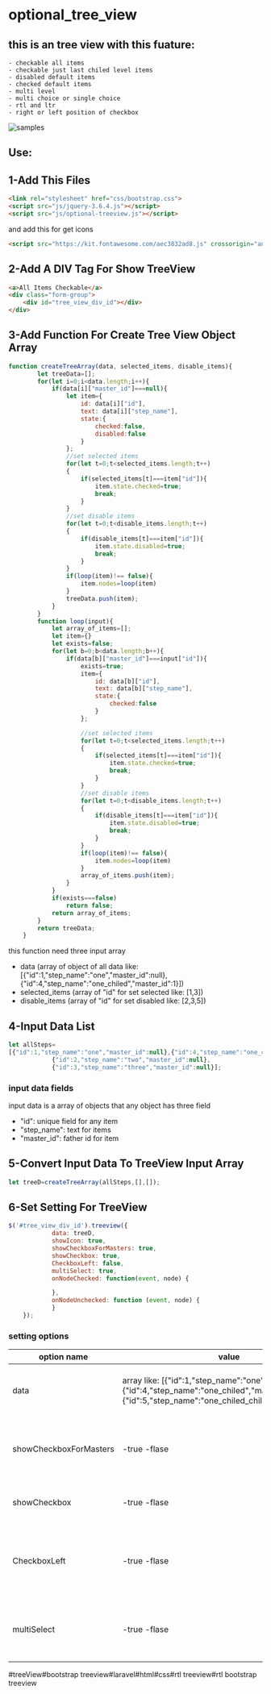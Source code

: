 # optional_tree_view
## this is an tree view with this fuature: 
    - checkable all items 
    - checkable just last chiled level items 
    - disabled default items
    - checked default items
    - multi level
    - multi choice or single choice 
    - rtl and ltr
    - right or left position of checkbox
  
![samples](https://user-images.githubusercontent.com/53290330/236744138-6d37591b-7e4c-4a31-8395-c706d19559a0.png)



## Use:
## 1-Add This Files

```html
<link rel="stylesheet" href="css/bootstrap.css">
<script src="js/jquery-3.6.4.js"></script>
<script src="js/optional-treeview.js"></script>
```
and add this for get icons
```html
<script src="https://kit.fontawesome.com/aec3832ad8.js" crossorigin="anonymous"></script>
```
## 2-Add A DIV Tag For Show TreeView
```html
<a>All Items Checkable</a>
<div class="form-group">
    <div id="tree_view_div_id"></div>
</div>

```
## 3-Add Function For Create Tree View Object Array

```javascript
function createTreeArray(data, selected_items, disable_items){
        let treeData=[];
        for(let i=0;i<data.length;i++){
            if(data[i]["master_id"]===null){
                let item={
                    id: data[i]["id"],
                    text: data[i]["step_name"],
                    state:{
                        checked:false,
                        disabled:false
                    }
                };
                //set selected items
                for(let t=0;t<selected_items.length;t++)
                {
                    if(selected_items[t]===item["id"]){
                        item.state.checked=true;
                        break;
                    }
                }
                //set disable items
                for(let t=0;t<disable_items.length;t++)
                {
                    if(disable_items[t]===item["id"]){
                        item.state.disabled=true;
                        break;
                    }
                }
                if(loop(item)!== false){
                    item.nodes=loop(item)
                }
                treeData.push(item);
            }
        }
        function loop(input){
            let array_of_items=[];
            let item={}
            let exists=false;
            for(let b=0;b<data.length;b++){
                if(data[b]["master_id"]===input["id"]){
                    exists=true;
                    item={
                        id: data[b]["id"],
                        text: data[b]["step_name"],
                        state:{
                            checked:false
                        }
                    };

                    //set selected items
                    for(let t=0;t<selected_items.length;t++)
                    {
                        if(selected_items[t]===item["id"]){
                            item.state.checked=true;
                            break;
                        }
                    }
                    //set disable items
                    for(let t=0;t<disable_items.length;t++)
                    {
                        if(disable_items[t]===item["id"]){
                            item.state.disabled=true;
                            break;
                        }
                    }
                    if(loop(item)!== false){
                        item.nodes=loop(item)
                    }
                    array_of_items.push(item);
                }
            }
            if(exists===false)
                return false;
            return array_of_items;
        }
        return treeData;
    }
```

this function need three input array
<br />
- data
 (array of object of all data like:
[{"id":1,"step_name":"one","master_id":null},{"id":4,"step_name":"one_chiled","master_id":1}])
- selected_items (array of "id" for set selected like: [1,3])
- disable_items (array of "id" for set disabled like: [2,3,5])

## 4-Input Data List
```javascript
let allSteps=
[{"id":1,"step_name":"one","master_id":null},{"id":4,"step_name":"one_chiled","master_id":1},{"id":5,"step_name":"one_chiled_chiled","master_id":4},
            {"id":2,"step_name":"two","master_id":null},
            {"id":3,"step_name":"three","master_id":null}];
```
### input data fields
input data is a array of objects that any object has three field
<br />
- "id": unique field for any item
- "step_name": text for items
- "master_id": father id for item

## 5-Convert Input Data To TreeView Input Array
```javascript
let treeD=createTreeArray(allSteps,[],[]);
```

## 6-Set Setting For TreeView

```javascript
$('#tree_view_div_id').treeview({
            data: treeD,
            showIcon: true,
            showCheckboxForMasters: true,
            showCheckbox: true,
            CheckboxLeft: false,
            multiSelect: true,
            onNodeChecked: function(event, node) {

            },
            onNodeUnchecked: function (event, node) {
            }
    });
```
### setting options
| option name  | value | description |
| ------------- | ------------- | ------------- |
| data  | array like: [{"id":1,"step_name":"one","master_id":null},{"id":4,"step_name":"one_chiled","master_id":1},{"id":5,"step_name":"one_chiled_chiled","master_id":4}]  | this is an array of objects with three field  |
| showCheckboxForMasters  | -true -flase| this is for show check box for items that have child  |
| showCheckbox  | -true -flase| this is for show check box for all items |
| CheckboxLeft  | -true -flase| this is for show check box befor item text or opposite side of tex |
| multiSelect  | -true -flase| this is for enable multi choice or single choice |



#treeView#bootstrap treeview#laravel#html#css#rtl treeview#rtl bootstrap treeview
